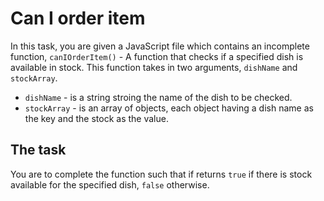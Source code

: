 # Can I order item
In this task, you are given a JavaScript file which contains an incomplete function, `canIOrderItem()` - A function that checks if a specified dish is available in stock. This function takes in two arguments, `dishName` and `stockArray`.

- `dishName` - is a string stroing the name of the dish to be checked.
- `stockArray` - is an array of objects, each object having a dish name as the key and the stock as the value.

## The task
You are to complete the function such that if returns `true` if there is stock available for the specified dish, `false` otherwise.


 
